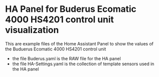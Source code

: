 # HA Panel for Buderus Ecomatic 4000 HS4201 control unit visualization

This are example files of the Home Assistant Panel to show the values of the Buduerus Ecomatic 4000 HS4201 control unit

- the file Buderus.yaml is the RAW file for the HA panel
- the file HA-Settings.yaml is the collection of template sensors used in the HA panel

